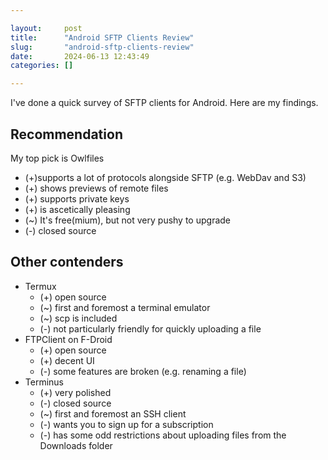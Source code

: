 ```yaml
---

layout:     post
title:      "Android SFTP Clients Review"
slug:       "android-sftp-clients-review"
date:       2024-06-13 12:43:49
categories: []

---
```


I've done a quick survey of SFTP clients for Android. Here are my findings.

## Recommendation

My top pick is Owlfiles
- (+)supports a lot of protocols alongside SFTP (e.g. WebDav and S3)
- (+) shows previews of remote files
- (+) supports private keys
- (+) is ascetically pleasing
- (~) It's free(mium), but not very pushy to upgrade
- (-) closed source

## Other contenders

- Termux
  - (+) open source
  - (~) first and foremost a terminal emulator
  - (~) scp is included
  - (-) not particularly friendly for quickly uploading a file
- FTPClient on F-Droid 
  - (+) open source
  - (+) decent UI
  - (-) some features are broken (e.g. renaming a file)
- Terminus
  - (+) very polished
  - (-) closed source
  - (~) first and foremost an SSH client
  - (-) wants you to sign up for a subscription
  - (-) has some odd restrictions about uploading files from the Downloads folder
